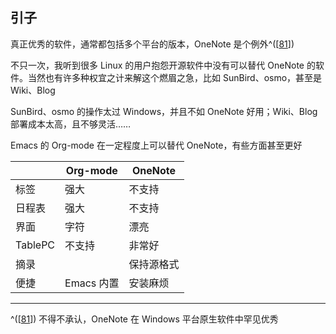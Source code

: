 ## 引子

真正优秀的软件，通常都包括多个平台的版本，OneNote
是个例外^(\[[81](#ftn.id3155369)\])

不只一次，我听到很多 Linux 的用户抱怨开源软件中没有可以替代 OneNote
的软件。当然也有许多种权宜之计来解这个燃眉之急，比如
SunBird、osmo，甚至是 Wiki、Blog

SunBird、osmo 的操作太过 Windows，并且不如 OneNote 好用；Wiki、Blog
部署成本太高，且不够灵活……

Emacs 的 Org-mode 在一定程度上可以替代 OneNote，有些方面甚至更好

|         | Org-mode   | OneNote    |
|---------|------------|------------|
| 标签    | 强大       | 不支持     |
| 日程表  | 强大       | 不支持     |
| 界面    | 字符       | 漂亮       |
| TablePC | 不支持     | 非常好     |
| 摘录    |            | 保持源格式 |
| 便捷    | Emacs 内置 | 安装麻烦   |

---

^(\[[81](#id3155369)\]) 不得不承认，OneNote 在 Windows
平台原生软件中罕见优秀
